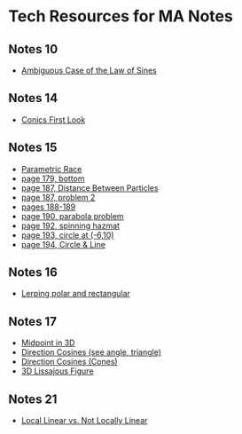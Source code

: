 # Tech Resources for MA Notes

## Notes 10
* [Ambiguous Case of the Law of Sines](https://www.geogebra.org/m/cbjdbtfq)

## Notes 14
* [Conics First Look](https://www.geogebra.org/classic/s5m9ffse)

## Notes 15
* [Parametric Race](https://www.geogebra.org/classic/mgaaa2rz)
* [page 179, bottom](https://www.geogebra.org/classic/p99b63wb)
* [page 187, Distance Between Particles](https://www.geogebra.org/classic/PeRX5vxR)
* [page 187, problem 2](https://www.geogebra.org/classic/nm6yqafn)
* [pages 188-189](https://www.geogebra.org/classic/yw5jxknn)
* [page 190, parabola problem](https://www.geogebra.org/classic/nhtfbxdc)
* [page 192, spinning hazmat](https://www.geogebra.org/classic/xp44jaq3)
* [page 193, circle at (-6,10)](https://www.geogebra.org/classic/gdduuegt)
* [page 194, Circle & Line](https://www.geogebra.org/classic/aefvjznr)

## Notes 16
* [Lerping polar and rectangular](https://www.geogebra.org/classic/zn5sxgcy)

## Notes 17
* [Midpoint in 3D](https://www.geogebra.org/classic/xrq43deh)
* [Direction Cosines (see angle, triangle)](https://www.geogebra.org/classic/yb4hdmjk)
* [Direction Cosines (Cones)](https://www.geogebra.org/classic/ppsjdsdn)
* [3D Lissajous Figure](https://www.geogebra.org/classic/svsj5uu6)

## Notes 21
* [Local Linear vs. Not Locally Linear](https://www.geogebra.org/classic/vjxkdqvj)


<script type="text/javascript">
    document.querySelectorAll('a').forEach(anchor => {
        anchor.setAttribute('target', '_blank');
    });
</script>
